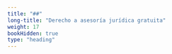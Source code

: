 ```yaml
---
title: "##"
long-title: "Derecho a asesoría jurídica gratuita"
weight: 17
bookHidden: true
type: "heading"
---
```

